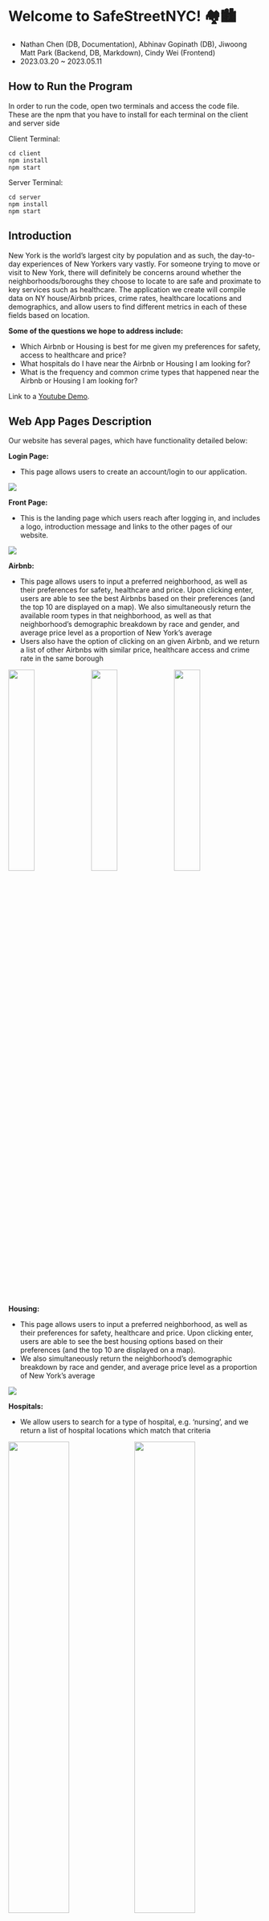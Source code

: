 # Welcome to SafeStreetNYC! 🏘️🏙️

- Nathan Chen (DB, Documentation), Abhinav Gopinath (DB), Jiwoong Matt Park (Backend, DB, Markdown), Cindy Wei (Frontend)
- 2023.03.20 ~ 2023.05.11

## How to Run the Program

In order to run the code, open two terminals and access the code file. These are the npm that you have to install for each terminal on the client and server side

Client Terminal:

```
cd client
npm install
npm start
```

Server Terminal:

```
cd server
npm install
npm start
```

## Introduction

New York is the world’s largest city by population and as such, the day-to-day experiences of New Yorkers vary vastly. For someone trying to move or visit to New York, there will definitely be concerns around whether the neighborhoods/boroughs they choose to locate to are safe and proximate to key services such as healthcare. The application we create will compile data on NY house/Airbnb prices, crime rates, healthcare locations and demographics, and allow users to find different metrics in each of these fields based on location.

**Some of the questions we hope to address include:**

- Which Airbnb or Housing is best for me given my preferences for safety, access to healthcare and price?
- What hospitals do I have near the Airbnb or Housing I am looking for?
- What is the frequency and common crime types that happened near the Airbnb or Housing I am looking for?

Link to a [Youtube Demo](https://www.youtube.com/watch?v=p8X7T2L7yPg&t=80s&ab_channel=JiwoongMattPark).

## Web App Pages Description

Our website has several pages, which have functionality detailed below:

**Login Page:**
* This page allows users to create an account/login to our application.

![](media/Login.png)

**Front Page:**
* This is the landing page which users reach after logging in, and includes a logo, introduction message and links to the other pages of our website.

![](media/FrontPage.png)

**Airbnb:**
* This page allows users to input a preferred neighborhood, as well as their preferences for safety, healthcare and price. Upon clicking enter, users are able to see the best Airbnbs based on their preferences (and the top 10 are displayed on a map). We also simultaneously return the available room types in that neighborhood, as well as that neighborhood’s demographic breakdown by race and gender, and average price level as a proportion of New York’s average
* Users also have the option of clicking on an given Airbnb, and we return a list of other Airbnbs with similar price, healthcare access and crime rate in the same borough

<p float="left">
  <img src="media/Airbnb1.png" width="32%" />
  <img src="media/Airbnb2.png" width="32%" />
  <img src="media/Airbnb3.png" width="32%" />
</p>

**Housing:**
* This page allows users to input a preferred neighborhood, as well as their preferences for safety, healthcare and price. Upon clicking enter, users are able to see the best housing options based on their preferences (and the top 10 are displayed on a map).
* We also simultaneously return the neighborhood’s demographic breakdown by race and gender, and average price level as a proportion of New York’s average

![](media/Housing1.png)

**Hospitals:**
* We allow users to search for a type of hospital, e.g. ‘nursing’, and we return a list of hospital locations which match that criteria

<p float="left">
  <img src="media/Hospitals1.png" width="49%" />
  <img src="media/Hospitals2.png" width="49%" />
</p>

**Nearby Hospital and Crime:**
* Users input any address in New York, and a radius which they want to find information for. We return a list of nearby hospitals, as well as statistics on the types of crime which occur within the given radius and their frequency

<p float="left">
  <img src="media/Nearby1.png" width="49%" />
  <img src="media/Nearby2.png" width="49%" />
</p>

## Technology

- DB: We used a MySQL database to hold the majority of our data. We had a JavaScript server run routes and retrieve information from our database. The account informations are stored in NoSQL DynamoDB database.

- Frontend: For our frontend, we used React.js, and also incorporated Google Maps API to display some of our results and allow for greater interactiveness in our application.

- Backend: For the backend, we used JS connected with MySQL (with AWS RDS) and DynamoDB.

- Login Security: Finally, for our login features, in addition to the default login method, we implemented Google and Facebook login, and stored our user credentials in DynamoDB with password hashed using SHA 256. We also used APIs from Google Maps, Facebook Login, and Google Login.

## Database

In total, we used data from 6 sources. Of these, 1 was from Kaggle, 1 was from GitHub, and 4 were from the official City of New York data records. A summary of the data is provided below:

**NY Property Sales (Rows: 513K, Columns: 29) |
NYC Citywide Annualized Calendar Sales Update**

* This dataset includes data on property sales in New York from 2016 to 2021, and details important information such as the sale price, date, location, building age and type
* We used this data to give a baseline estimate of mean property prices in different neighborhoods, and also to give recommendations to users on some favorable locations/properties they would consider based on their preferences for neighborhood, safety, price, and access to healthcare

**NYC Airbnb (Rows: 68653, Columns: 23)
Airbnb-NYC-Cleaned | Kaggle**

* This dataset includes data on all Airbnb listings in New York, and important details such as the listing price, location and house rules.
We used this data to give Airbnb recommendations to users based on their preferences for neighborhood, safety, price, and access to healthcare

**NYC Crime (Rows: 5.5M, Columns: 19)
NYPD Arrests Data (Historic)**

* This dataset includes data on all crime in New York, dating back to 2016. It includes all important details provided in police reports such as the type of crime and the location/time at which it occurred
We used this data to attempt to quantify which Airbnb/property locations are safest based on their proximity to crime

**NYC Demographics (Rows: 236, Columns: 46)
Demographic Statistics By Zip Code | NYC Open Data**

* This dataset includes data on the demographics of all ZIP codes in New York, including details such as the number of people by sex and ethnicity
We use this data to query the demographic breakdown of each neighborhood, and also find neighborhoods which are most similar in their demographics. This dataset interacts closely with the NYC ZIP Codes/Neighborhoods/Boroughs set to allow us to aggregate ZIP codes into neighborhoods

**NYC Hospital (Rows: 78, Columns: 15)
| NYC Health + Hospitals patient care locations - 2011**

* This dataset includes data on significant healthcare locations in New York, including details such as the name, type and phone numbers of different locations
* We use this dataset to assess the access of different Airbnbs/properties to healthcare facilities, and use this in our ranking process. We also used this dataset to return the healthcare facilities closest to any given location

**NYC Zip Codes/Neighborhoods/Boroughs (Rows: 178, Columns: 3)
| nyc-housing/nyc-zip-codes.csv at master**

* This dataset contains data on the neighborhoods and boroughs which each ZIP code belongs to
* This is very much a ‘utility’ database, which serves as an interface whenever we have to move between query ZIP Codes, neighborhoods and boroughs

## Database

**Data Processing**

* Much of our data was very clean, and we didn’t have to do too much processing aside from removing redundant columns. For our smaller sets, we could easily do this processing using Excel.

* For our larger sets and those with more discrepancies, we used Python and Pandas/Numpy. Such processing included removing columns, standardizing values (e.g. changing ‘M’ to Manhattan, ‘01/01/19’ to ‘01/01/2019’) and removing values which fit certain criteria (e.g. date earlier than 2019).

* We have included some of our data cleaning code in our final submission (we unfortunately did not retain all of it as we did not have the foresight of keeping it for this final submission).

**ER Diagram**

![](media/ER_Diagram.jpg)

**Proof of BCNF**

In many of our tables, we have included longitude and latitude, as well as neighborhood (e.g. Chelsea) &/or Borough (e.g. Manhattan) &/or address &/or ZIP_Code. Whilst it could be argued that neighborhood, borough, address and ZIP_Code all depend on longitude and latitude, it is infeasible from a computational standpoint to lift these dependencies from our table and put them all into their own table. Both longitude and latitude are recorded to 6 decimal points, so it would be unrealistic to lift every single longitude/latitude combination in New York into its own table. We have not normalized these dependencies for practical reasons. However, we can otherwise see that our tables are sufficiently normalized for all other functional dependencies.

## Table Names

**Airbnb**

* Property_Id determines all of the other attributes, as each Airbnb is unique. Property_Id serves as a superkey for the relation, so Airbnb is in BCNF (if we ignore the longitude/latitude dependencies stipulated above).

**Crimes**

* Arrest_Key determines all of the other attributes, as each arrest is unique. Arrrest_Key serves as a superkey for the relation, so Crimes is BCNF (if we ignore the longitude/latitude dependencies stipulated above).

**Property_Sales**

* ID determines all of the other attributes, as each sale is unique. ID serves as a superkey for the relation, so Property_Sales is in BCNF (if we ignore the longitude/latitude dependencies stipulated above).
* We should also note that Apartment_Number, Address, Total Units, Year_Built, and Square_Feet cannot really be functionally dependent on one another, as our database has a very complex range of property sales. For the same address, it is possible that the entire building is being sold, or just 1 unit. It is also possible that a unit appears multiple times in our relation but has different Year_Built and Square_Feet due to development.

**Hospitals**

* Facility_Name and Facility_Type determine all of the other attributes, as each specific facility name/type has its unique locations and phone number. Facility_Name and Facility_Type serve as a superkey for the relation, so Hospitals is in BCNF.
* We should note that Facility_Name alone cannot serve as the superkey, as some facilities appear in our relation multiple times with different functions (e.g. the emergency room vs the children’s hospital).

**Demographics**

* ZIP_Code determines all of the other attributes, as each ZIP code has its own unique demographics. ZIP_Code serves as a superkey for the relation, so Demographics is in BCNF.

**Zip_Code_Neighbourhood**

* ZIP_Code determines all of the other attributes, as each ZIP code has its own unique neighborhood and borough. ZIP_Code serves as a superkey for the relation, so Zip_Code_Neighbourhood is in BCNF.

**Boroughs**

* This table only has one column and hence no functional dependencies, so is trivially BCNF.

## API Specification

**Route: /getneighborhooddemographics/:neighborhood**

- Description: For a given neighborhood, returns the demographics of that neighborhood
- Route Parameters: neighborhood (string)
- Example Input: neighborhood = “Chelsea”
- Query Parameters: none
- Response Parameters: PCT_Male, PCT_Female, PCT_American_Indian, PCT_Asian, PCT_Black, PCT_Latino, PCT_Pacific_Islander, PCT_White, PCT_Other_Ethnicity (all decimals)

**Route: /gethospitaltype**

- Description: Returns info on hospitals catering to a specific group of patients
- Route Parameters: none
- Query Parameters: Facility_Type (string)
- Response Parameters: Name (string), Location (string), Phone (string), Latitude (decimal), Longitude (decimal)

**Route: /getlocalcrime**

- Description: returns the crime descriptions of crime which have occurred within some distance from a given location
- Route Parameters: none
- Query Parameters: latitude, longitude, distance
- Response Parameters: Descriptions of the types of crimes occurring in a given radius (string), frequency of each type (int)

**Route: /getlocalhospitals**

- Description: Returns information on the types of hospitals and their frequencies which are within a specified distance from a given location
- Route Parameters: none
- Query Parameters: longitude (decimal), latitude (decimal), search radius (int)
- Response Parameters: Facility_Type (string), Count (int)

**Route: /getrankhousing**

- Description: Queries and ranks the best housing based on the user preference of low crime rate, healthcare, or price.
- Route Parameters: none
- Query Parameters: healthcare_weight (float), safety_weight (float), price_weight (float), Neighborhood (string)
- Response Parameters: address (string), rank_address (float)

**Route: /getrankairbnb**

- Description: Queries and ranks the best Airbnbs based on the user preference of low crime rate, healthcare, or price.
- Route Parameters: none
- Query Parameters: healthcare_weight (float), safety_weight (float), price_weight (float), Neighborhood (string)
- Response Parameters: address (string), rank_address (float)

**Route: /getavailablerooms**

- Description: Find the most common types of rooms available for rent in the given neighborhood, along with the percentage of listings with instant bookability
- Route Parameters: none
- Query Parameters: given_neighborhood (string)
- Response Parameters: room type (string), room_count (int), bookability_percentage (float)

**Route: /findsimilarairbnbsbyprice**

- Description: Query to find if there are any other Airbnb listings available in the same neighborhood and price range as the specific Airbnb
- Route Parameters: N/A
- Query Parameters: given_property (int)
- Example Input: given_property = 1001012
  Response Parameters: property_id (int), price (float), room_type (string)

**Route: /findsimilarbypricecrimehospitalborough**

- Description: Query to find other Airbnb properties in the same neighborhood with similar prices and the crime rate in that borough
- Route Parameters: N/A
- Query Parameters: given_property (int)
- Response Parameters: property_id (int), price (float), room_type (string)

## Queries & Optimization

Our Airbnb Ranking Algorithm:
![](media/Querytime.png)

## Technical Challenges

- Extremely large datasets which made some queries intractable
  Reducing the size of these sets by only choosing the most essential data \* E.g. only considering crime which happened in or after 2019
- Complex queries which were difficult to optimize
- Compromising the accuracy of our results in some cases, and reduce the size of the sets being considered in our queries
  - E.g. instead of comparing all houses in a neighborhood with all local crimes in that area, choosing a sample of crimes and giving a close approximation of crime in different areas
- Github merge errors with pushing and pulling
  - Working on separate branches and communicating closely before merging
  - Manually copy and pasting code for smaller fixes :)
  - Sensitive information (secret keys) were stored in .env files and used gitignore
